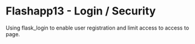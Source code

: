 # Flashapp13 - Login / Security

Using flask_login to enable user registration and limit access to access to page.